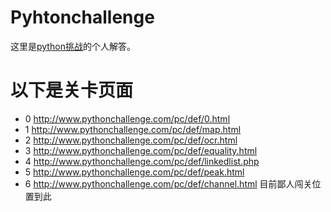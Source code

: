 # Pyhtonchallenge

这里是[python挑战](http://www.pythonchallenge.com)的个人解答。



# 以下是关卡页面
- 0 http://www.pythonchallenge.com/pc/def/0.html
- 1 http://www.pythonchallenge.com/pc/def/map.html
- 2 http://www.pythonchallenge.com/pc/def/ocr.html 
- 3 http://www.pythonchallenge.com/pc/def/equality.html 
- 4 http://www.pythonchallenge.com/pc/def/linkedlist.php 
- 5 http://www.pythonchallenge.com/pc/def/peak.html
- 6 http://www.pythonchallenge.com/pc/def/channel.html
目前鄙人闯关位置到此
 

